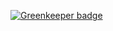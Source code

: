 
[![Greenkeeper badge](https://badges.greenkeeper.io/easilyBaffled/Grid.svg)](https://greenkeeper.io/)
